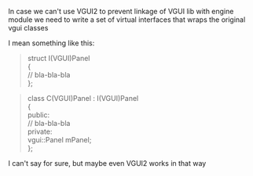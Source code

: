 In case we can't use VGUI2 to prevent linkage of VGUI lib with engine module we need to write a set of virtual interfaces that wraps the original vgui classes

I mean something like this:

> struct I(VGUI)Panel  
> {  
> // bla-bla-bla  
> };

> class C(VGUI)Panel : I(VGUI)Panel  
> {  
> public:  
> // bla-bla-bla  
> private:  
> vgui::Panel mPanel;  
> };

I can't say for sure, but maybe even VGUI2 works in that way